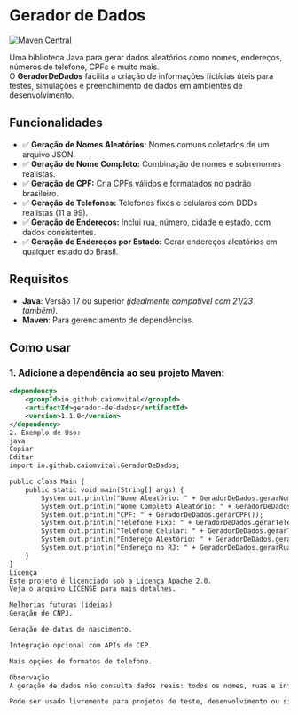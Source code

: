 # Gerador de Dados

[![Maven Central](https://img.shields.io/maven-central/v/io.github.caiomvital/gerador-de-dados.svg?label=Maven%20Central)](https://central.sonatype.com/artifact/io.github.caiomvital/gerador-de-dados)

Uma biblioteca Java para gerar dados aleatórios como nomes, endereços, números de telefone, CPFs e muito mais.  
O **GeradorDeDados** facilita a criação de informações fictícias úteis para testes, simulações e preenchimento de dados em ambientes de desenvolvimento.

## Funcionalidades

- ✅ **Geração de Nomes Aleatórios:** Nomes comuns coletados de um arquivo JSON.
- ✅ **Geração de Nome Completo:** Combinação de nomes e sobrenomes realistas.
- ✅ **Geração de CPF:** Cria CPFs válidos e formatados no padrão brasileiro.
- ✅ **Geração de Telefones:** Telefones fixos e celulares com DDDs realistas (11 a 99).
- ✅ **Geração de Endereços:** Inclui rua, número, cidade e estado, com dados consistentes.
- ✅ **Geração de Endereços por Estado:** Gerar endereços aleatórios em qualquer estado do Brasil.

## Requisitos

- **Java**: Versão 17 ou superior _(idealmente compatível com 21/23 também)_.
- **Maven**: Para gerenciamento de dependências.

## Como usar

### 1. Adicione a dependência ao seu projeto Maven:

```xml
<dependency>
    <groupId>io.github.caiomvital</groupId>
    <artifactId>gerador-de-dados</artifactId>
    <version>1.1.0</version>
</dependency>
2. Exemplo de Uso:
java
Copiar
Editar
import io.github.caiomvital.GeradorDeDados;

public class Main {
    public static void main(String[] args) {
        System.out.println("Nome Aleatório: " + GeradorDeDados.gerarNomeAleatorio());
        System.out.println("Nome Completo Aleatório: " + GeradorDeDados.gerarNomeCompletoAleatorio());
        System.out.println("CPF: " + GeradorDeDados.gerarCPF());
        System.out.println("Telefone Fixo: " + GeradorDeDados.gerarTelefoneFixo());
        System.out.println("Telefone Celular: " + GeradorDeDados.gerarTelefoneCelular());
        System.out.println("Endereço Aleatório: " + GeradorDeDados.gerarEnderecoAleatorio());
        System.out.println("Endereço no RJ: " + GeradorDeDados.gerarRuaPorEstado("RJ"));
    }
}
Licença
Este projeto é licenciado sob a Licença Apache 2.0.
Veja o arquivo LICENSE para mais detalhes.

Melhorias futuras (ideias)
Geração de CNPJ.

Geração de datas de nascimento.

Integração opcional com APIs de CEP.

Mais opções de formatos de telefone.

Observação
A geração de dados não consulta dados reais: todos os nomes, ruas e informações são fictícios ou gerados a partir de listas públicas.

Pode ser usado livremente para projetos de teste, desenvolvimento ou simulações.
